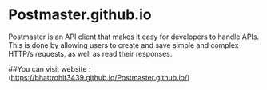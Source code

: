 # Postmaster.github.io
Postmaster is an API client that makes it easy for developers to handle  APIs. This is done by allowing users to create and save simple and complex HTTP/s requests, as well as read their responses.

##You can visit website : (https://bhattrohit3439.github.io/Postmaster.github.io/)

